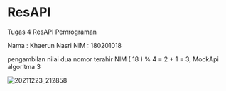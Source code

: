 # ResAPI

Tugas 4 ResAPI Pemrograman 

Nama : Khaerun Nasri
NIM  : 180201018

pengambilan nilai dua nomor terahir NIM ( 18 ) % 4 = 2 + 1 = 3, MockApi algoritma 3






![20211223_212858](https://user-images.githubusercontent.com/44660226/147250657-c8e8a9c7-ef49-440f-a1e1-f9408d72c1c8.gif)
